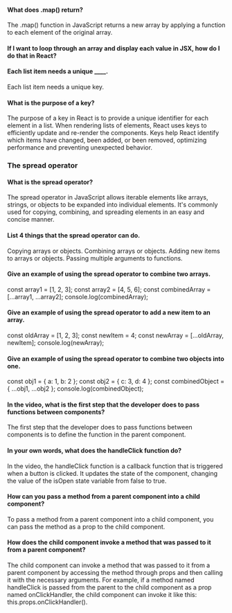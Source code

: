 
#### What does .map() return?

The .map() function in JavaScript returns a new array by applying a function to each element of the original array.

#### If I want to loop through an array and display each value in JSX, how do I do that in React?

#### Each list item needs a unique ____. 

Each list item needs a unique key.

#### What is the purpose of a key?

The purpose of a key in React is to provide a unique identifier for each element in a list. When rendering lists of elements, React uses keys to efficiently update and re-render the components. Keys help React identify which items have changed, been added, or been removed, optimizing performance and preventing unexpected behavior.

### The spread operator

#### What is the spread operator?

The spread operator in JavaScript allows iterable elements like arrays, strings, or objects to be expanded into individual elements. It's commonly used for copying, combining, and spreading elements in an easy and concise manner.

#### List 4 things that the spread operator can do.

Copying arrays or objects.
Combining arrays or objects.
Adding new items to arrays or objects.
Passing multiple arguments to functions.

#### Give an example of using the spread operator to combine two arrays.

const array1 = [1, 2, 3];
const array2 = [4, 5, 6];
const combinedArray = [...array1, ...array2];
console.log(combinedArray);

#### Give an example of using the spread operator to add a new item to an array.

const oldArray = [1, 2, 3];
const newItem = 4;
const newArray = [...oldArray, newItem];
console.log(newArray); 

#### Give an example of using the spread operator to combine two objects into one.
const obj1 = { a: 1, b: 2 };
const obj2 = { c: 3, d: 4 };
const combinedObject = { ...obj1, ...obj2 };
console.log(combinedObject);

#### In the video, what is the first step that the developer does to pass functions between components?

The first step that the developer does to pass functions between components is to define the function in the parent component.

#### In your own words, what does the handleClick function do?

In the video, the handleClick function is a callback function that is triggered when a button is clicked. It updates the state of the component, changing the value of the isOpen state variable from false to true.

#### How can you pass a method from a parent component into a child component?

To pass a method from a parent component into a child component, you can pass the method as a prop to the child component.

#### How does the child component invoke a method that was passed to it from a parent component?
The child component can invoke a method that was passed to it from a parent component by accessing the method through props and then calling it with the necessary arguments. For example, if a method named handleClick is passed from the parent to the child component as a prop named onClickHandler, the child component can invoke it like this: this.props.onClickHandler().